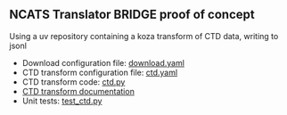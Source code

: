 ## NCATS Translator BRIDGE proof of concept 

Using a uv repository containing a koza transform of CTD data, writing to jsonl

- Download configuration file: [download.yaml](./download.yaml)
- CTD transform configuration file: [ctd.yaml](./src/bridge/ctd/ctd.yaml)
- CTD transform code: [ctd.py](./src/bridge/ctd/ctd.py)
- [CTD transform documentation](./src/bridge/ctd/README.md)
- Unit tests: [test_ctd.py](./tests/unit/ctd/test_ctd.py)
